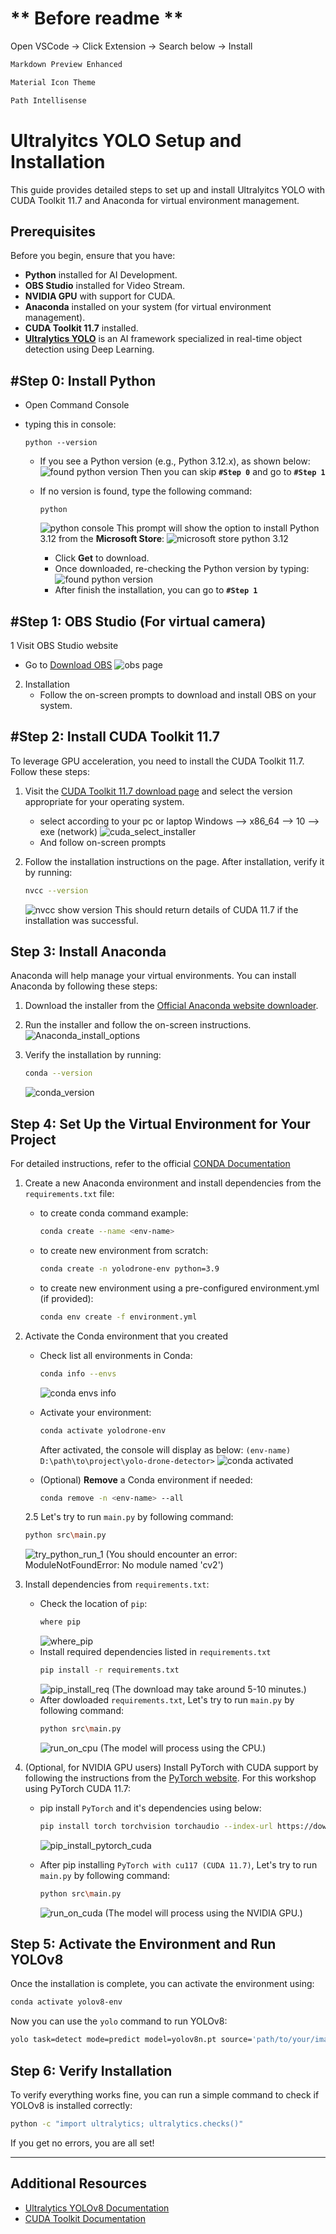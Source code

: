 # ** Before readme **

Open VSCode -> Click Extension -> Search below -> Install

```bash
Markdown Preview Enhanced
```

```bash
Material Icon Theme
```

```bash
Path Intellisense
```

# Ultralyitcs YOLO Setup and Installation

This guide provides detailed steps to set up and install Ultralyitcs YOLO with CUDA Toolkit 11.7 and Anaconda for virtual environment management.




## Prerequisites

Before you begin, ensure that you have:

- **Python** installed for AI Development.
- **OBS Studio** installed for Video Stream.
- **NVIDIA GPU** with support for CUDA.
- **Anaconda** installed on your system (for virtual environment management).
- **CUDA Toolkit 11.7** installed.
- **[Ultralytics YOLO](https://docs.ultralytics.com/)** is an AI framework specialized in real-time object detection using Deep Learning.




## #Step 0: Install Python

- Open Command Console
- typing this in console:
  ```
  python --version
  ```

  - If you see a Python version (e.g., Python 3.12.x), as shown below:
    ![found python version](./resource/docs/python_steup_console_2.png)
    Then you can skip **`#Step 0`** and go to **`#Step 1`**
  - If no version is found, type the following command:

    ```
    python
    ```

    ![python console](./resource//docs/python_setup_console_1.png)
    This prompt will  show the option to install Python 3.12 from the **Microsoft Store**:
    ![microsoft store python 3.12](./resource/docs/python312.png)

    - Click **Get** to download.
    - Once downloaded, re-checking the Python version by typing:
      ![found python version](./resource/docs/python_steup_console_2.png)
    - After finish the installation, you can go to **`#Step 1`**



## #Step 1: OBS Studio (For virtual camera)
1 Visit OBS Studio website
   - Go to [Download OBS](https://obsproject.com/)
      ![obs page](./resource/docs/obs_page.png)
2. Installation
   - Follow the on-screen prompts to download and install OBS on your system.



## #Step 2: Install CUDA Toolkit 11.7

To leverage GPU acceleration, you need to install the CUDA Toolkit 11.7. Follow these steps:

1. Visit the [CUDA Toolkit 11.7 download page](https://developer.nvidia.com/cuda-11-7-0-download-archive) and select the version appropriate for your operating system.

   - select according to your pc or laptop 
      Windows --> x86_64 --> 10 --> exe (network)
     ![cuda_select_installer](./resource/docs/cuda_select_installer.png)
   - And follow on-screen prompts
2. Follow the installation instructions on the page. After installation, verify it by running:
   ```bash
   nvcc --version
   ```
   ![nvcc show version](./resource/docs/nvcc_version.png)
   This should return details of CUDA 11.7 if the installation was successful.



## Step 3: Install Anaconda

Anaconda will help manage your virtual environments. You can install Anaconda by following these steps:

1. Download the installer from the [Official Anaconda website downloader](https://www.anaconda.com/download/success).
2. Run the installer and follow the on-screen instructions.
![Anaconda_install_options](./resource/docs/conda_install_options.png)
3. Verify the installation by running:

   ```bash
   conda --version
   ```
   ![conda_version](./resource/docs/conda_version.png)




## Step 4: Set Up the Virtual Environment for Your Project
For detailed instructions, refer to the official [CONDA Documentation](https://conda.io/projects/conda/en/latest/user-guide/index.html)
1. Create a new Anaconda environment and install dependencies from the `requirements.txt` file:
   - to create conda command example:
      ```bash
      conda create --name <env-name>
      ```
   - to create new environment from scratch:
      ```bash
      conda create -n yolodrone-env python=3.9
      ```
   - to create new environment using a pre-configured environment.yml (if provided):
      ```bash
      conda env create -f environment.yml
      ```

2. Activate the Conda environment that you created
   - Check list all environments in Conda:
      ```bash
      conda info --envs
      ```
      ![conda envs info](./resource/docs/conda_info_envs.png)

   - Activate your environment:
      ```bash
      conda activate yolodrone-env
      ```
      After activated, the console will display as below: 
      `(env-name) D:\path\to\project\yolo-drone-detector>`
      ![conda activated](./resource/docs/conda_activate.png)
   
   - (Optional) **Remove** a Conda environment if needed:
      ```bash
      conda remove -n <env-name> --all
      ```
   2.5 Let's try to run `main.py` by following command:
      ```bash
      python src\main.py
      ```   
      ![try_python_run_1](./resource/docs/try_python_run_1.png)
      (You should encounter an error: ModuleNotFoundError: No module named 'cv2')


3. Install dependencies from `requirements.txt`:
   - Check the location of `pip`:
      ```bash
      where pip
      ```
      ![where_pip](./resource/docs/where_pip.png)
   - Install required dependencies listed in `requirements.txt`
      ```bash
      pip install -r requirements.txt
      ```
      ![pip_install_req](./resource/docs/pip_install_req.png)
      (The download may take around 5-10 minutes.)
   - After dowloaded `requirements.txt`, Let's try to run `main.py` by following command:
      ```bash
      python src\main.py
      ```  
      ![run_on_cpu](./resource/docs/run_on_cpu.png)
      (The model will process using the CPU.)




4. (Optional, for NVIDIA GPU users) Install PyTorch with CUDA support by following the instructions from the [PyTorch website](https://pytorch.org/get-started/locally/). 
For this workshop using PyTorch CUDA 11.7:
   - pip install `PyTorch` and it's dependencies using below:
      ```bash
      pip install torch torchvision torchaudio --index-url https://download.pytorch.org/whl/cu117
      ```
      ![pip_install_pytorch_cuda](/resource/docs/pip_install_pytorch_cuda.png)

   - After pip installing `PyTorch with cu117 (CUDA 11.7)`, Let's try to run `main.py` by following command:
      ```bash
      python src\main.py
      ``` 
      ![run_on_cuda](./resource/docs/run_on_cuda.png)
      (The model will process using the NVIDIA GPU.)




## Step 5: Activate the Environment and Run YOLOv8

Once the installation is complete, you can activate the environment using:

```bash
conda activate yolov8-env
```

Now you can use the `yolo` command to run YOLOv8:

```bash
yolo task=detect mode=predict model=yolov8n.pt source='path/to/your/image_or_video'
```

## Step 6: Verify Installation

To verify everything works fine, you can run a simple command to check if YOLOv8 is installed correctly:

```bash
python -c "import ultralytics; ultralytics.checks()"
```

If you get no errors, you are all set!

---



## Additional Resources
- [Ultralytics YOLOv8 Documentation](https://docs.ultralytics.com/)
- [CUDA Toolkit Documentation](https://docs.nvidia.com/cuda/)
